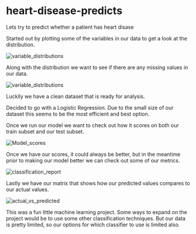 # heart-disease-predicts
Lets try to predict whether a patient has heart disase

Started out by plotting some of the variables in our data to get a look at the distribution.

![variable_distributions](https://user-images.githubusercontent.com/23482152/74297928-504c0500-4d16-11ea-9b9d-8b454591e0a9.png)

Along with the distribution we want to see if there are any missing values in our data.

![variable_distributions](https://user-images.githubusercontent.com/23482152/74297928-504c0500-4d16-11ea-9b9d-8b454591e0a9.png)

Luckily we have a clean dataset that is ready for analysis.

Decided to go with a Logistic Regression.  Due to the small size of our dataset this seems to be the most efficient and best option.

Once we run our model we want to check out how it scores on both our train subset and our test subset.

![Model_scores](https://user-images.githubusercontent.com/23482152/74298204-0879ad80-4d17-11ea-86da-f23f95f9c483.png)

Once we have our scores, it could always be better, but in the meantime prior to making our model better we can check out some of our metrics.


![classification_report](https://user-images.githubusercontent.com/23482152/74298282-3fe85a00-4d17-11ea-99a1-dafa03785231.png)

Lastly we have our matrix that shows how our predicted values compares to our actual values.

![actual_vs_predicted](https://user-images.githubusercontent.com/23482152/74298318-5abace80-4d17-11ea-814f-1f4223e729e7.png)

This was a fun little machine learning project.  Some ways to expand on the project would be to use some other classification techniques.  But our data is pretty limited, so our options for which classifier to use is limited also.